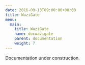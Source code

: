 ```yaml
---
date: 2016-09-13T09:00:00+00:00
title: WaziGate 
menu:
  main:
    title: WaziGate
    name: docwazigate
    parent: documentation 
    weight: 7
---
```


Documentation under construction.
